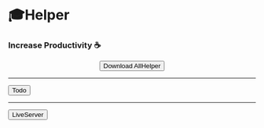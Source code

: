 # 🎓Helper 

### Increase Productivity ☕

<p align="center">
  <a href="msuextension.zip" download="msuextension.zip">
    <button>Download AllHelper</button>
  </a>
  <br/>
  <hr/>
  <a href="wayou.vscode-todo-highlight-1.0.5.vsix" download="wayou.vscode-todo-highlight-1.0.5.vsix">
    <button>Todo</button>
  </a>
  <br/>
  <hr/>
  <a href="ritwickdey.LiveServer-5.7.9.vsix" download="ritwickdey.LiveServer-5.7.9.vsix">
    <button>LiveServer</button>
  </a>
</p>
